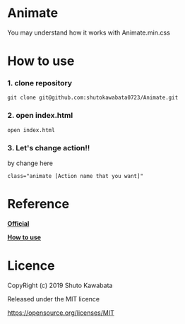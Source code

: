 # Animate
You may understand how it works with Animate.min.css
<!--<img src="https://github.com/shutokawabata0723/Animate/blob/master/animate.gif" width="800">-->

# How to use

### 1. clone repository
```
git clone git@github.com:shutokawabata0723/Animate.git
```

### 2. open index.html
```
open index.html
```

### 3. Let's change action!!
by change here
```
class="animate [Action name that you want]"
```

# Reference
**[Official](https://daneden.github.io/animate.css/)**

**[How to use](http://bashalog.c-brains.jp/14/07/17-095900.php)**

# Licence
CopyRight (c) 2019 Shuto Kawabata

Released under the MIT licence

https://opensource.org/licenses/MIT
